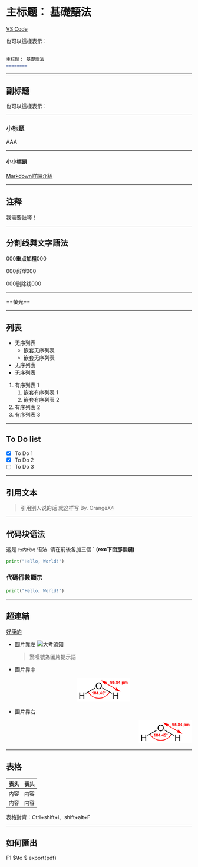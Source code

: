# 主标题： 基礎語法

[VS Code](https://code.visualstudio.com/docs/getstarted/tips-and-tricks#_preventing-dirty-writes)

也可以這樣表示：

```markdown

主标题： 基礎語法
========
```

---

## 副标题

也可以這樣表示：
<!--
副标题
--------
-->
---

### 小标题

AAA <!-- 每写完一个段落要隔一行空行，就像这样隔了一行空行 -->

---

#### 小小標題

[Markdown詳細介紹](https://markdown.tw)

---

## 注释

我需要註釋！<!-- 但你看不见我 -->

---

## 分割线與文字語法

000**重点加粗**000

000*斜体*000 <!-- *這個也是斜體* -->

000~~删除线~~000
<!-- 分割線就是--- -->
---
<!-- Markdown Preview Enhanced功能 -->
==螢光==

---

## 列表

* 无序列表
  * 嵌套无序列表
  * 嵌套无序列表
* 无序列表
* 无序列表

1. 有序列表 1
   1. 嵌套有序列表 1
   2. 嵌套有序列表 2
2. 有序列表 2
3. 有序列表 3

---

## To Do list<!-- Markdown Preview Enhanced功能 -->

* [x] To Do 1
* [x] To Do 2
* [ ] To Do 3
<!--
  也可以這樣表示：
    - [ ] To Do 4
-->
---

## 引用文本

> 引用别人说的话
> 就这样写
> By. OrangeX4

---

## 代码块语法

这是 `行内代码` 语法.
请在前後各加三個 ` **(exc下面那個鍵)**

``` python
print("Hello, World!")
```

### 代碼行數顯示<!-- Markdown Preview Enhanced功能 -->

``` python {.line-numbers}
print("Hello, World!")
```

---

## 超連結

[好康的](https://youtu.be/uoqJy_AEt-E)

* 圖片靠左
![大考須知](https://scontent.fkhh1-1.fna.fbcdn.net/v/t1.6435-9/126497005_3763821807039395_472286257805954006_n.jpg?_nc_cat=103&ccb=1-7&_nc_sid=730e14&_nc_ohc=EoFHV49r4LUAX9ZmNaV&_nc_ht=scontent.fkhh1-1.fna&oh=00_AT-vYhGZzZsNPrzLeQ2fBlCSPsnIvkog549gFRtKP3mGJg&oe=63497318)
  >驚嘆號為圖片提示語

* 圖片靠中
  <div align="center"><img src=/Markdown/Note/5.1普通化學/Pictrue/Water-2D-labelled.png width=30% /></div>

* 圖片靠右
  <div align="right"><img src=/Markdown/Note/5.1普通化學/Pictrue/Water-2D-labelled.png width=30% /></div>

---

## 表格

| 表头 | 表头 |
| ---- | ---- |
| 内容 | 内容 |
| 内容 | 内容 |

表格對齊：Ctrl+shift+i、shift+alt+F

---

## 如何匯出

F1 $\to $ export(pdf)
